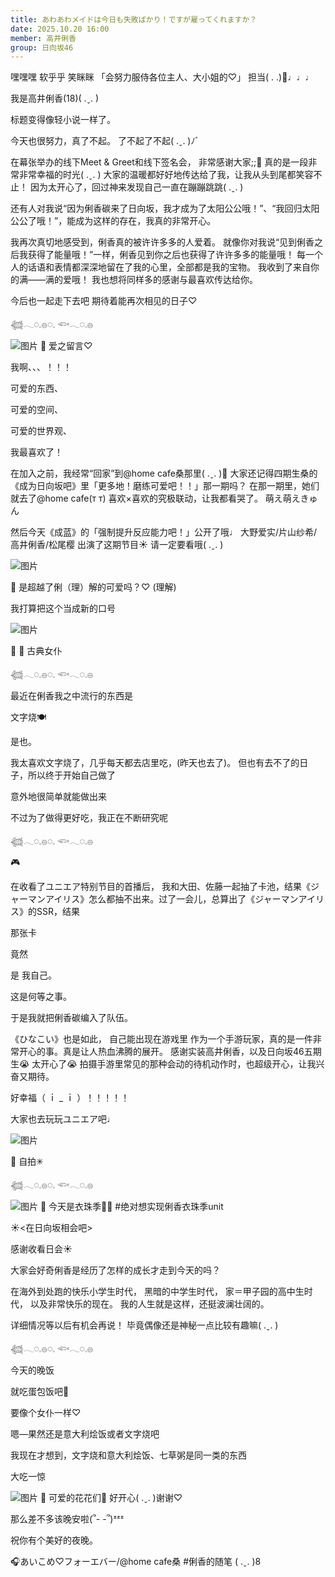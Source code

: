 ```yaml
---
title: あわあわメイドは今日も失敗ばかり！ですが雇ってくれますか？
date: 2025.10.20 16:00
member: 高井俐香
group: 日向坂46
---
```


嘿嘿嘿 软乎乎 笑眯眯
「会努力服侍各位主人、大小姐的♡」
担当(  . .)🎠♩♩♩


我是高井俐香(18)( .ˬ. )




标题变得像轻小说一样了。




今天也很努力，真了不起。
了不起了不起( .ˬ. )ﾉﾞ




在幕张举办的线下Meet & Greet和线下签名会，
非常感谢大家;;🎀
真的是一段非常非常幸福的时光( .ˬ. )
大家的温暖都好好地传达给了我，让我从头到尾都笑容不止！
因为太开心了，回过神来发现自己一直在蹦蹦跳跳( .ˬ. )

还有人对我说“因为俐香碳来了日向坂，我才成为了太阳公公哦！”、“我回归太阳公公了哦！”，能成为这样的存在，我真的非常开心。

我再次真切地感受到，俐香真的被许许多多的人爱着。
就像你对我说“见到俐香之后我获得了能量哦！”一样，俐香见到你之后也获得了许许多多的能量哦！
每一个人的话语和表情都深深地留在了我的心里，全部都是我的宝物。
我收到了来自你的满——满的爱哦！
我也想将同样多的感谢与最喜欢传达给你。

今后也一起走下去吧
期待着能再次相见的日子♡




𓆉𓂃◌𓈒𓐍◌𓈒 𓆟𓂃◌𓈒𓐍


![图片](https://cdn.hinatazaka46.com/files/14/diary/official/member/moblog/202510/mobxmm0bm.jpg)
📸
爱之留言♡





我啊、、、！！！



可爱的东西、



可爱的空间、



可爱的世界观、



我最喜欢了！



在加入之前，我经常“回家”到@home cafe桑那里( .ˬ. )🎀
大家还记得四期生桑的《成为日向坂吧》里「更多地！磨练可爱吧！！」那一期吗？
在那一期里，她们就去了@home cafe(т т)
喜欢×喜欢的究极联动，让我都看哭了。
萌え萌えきゅん


然后今天《成蓝》的「强制提升反应能力吧！」公开了哦♩
大野爱实/片山纱希/高井俐香/松尾樱
出演了这期节目☀️
请一定要看哦( .ˬ. )



![图片](https://cdn.hinatazaka46.com/files/14/diary/official/member/moblog/202510/mobfBcn2k.jpg)

📸
是超越了俐（理）解的可爱吗？♡
(理解)

我打算把这个当成新的口号




![图片](https://cdn.hinatazaka46.com/files/14/diary/official/member/moblog/202510/mob5StiYN.jpg)

📸
💭
古典女仆




𓆉𓂃◌𓈒𓐍◌𓈒 𓆟𓂃◌𓈒𓐍




最近在俐香我之中流行的东西是

文字烧🍽️

是也。


我太喜欢文字烧了，几乎每天都去店里吃，(昨天也去了)。
但也有去不了的日子，所以终于开始自己做了

意外地很简单就能做出来


不过为了做得更好吃，我正在不断研究呢



𓆉𓂃◌𓈒𓐍◌𓈒 𓆟𓂃◌𓈒𓐍



🎮<Unison Air>

在收看了ユニエア特别节目的首播后，
我和大田、佐藤一起抽了卡池，结果《ジャーマンアイリス》怎么都抽不出来。过了一会儿，总算出了《ジャーマンアイリス》的SSR，结果

那张卡


竟然


是 我自己。


这是何等之事。



于是我就把俐香碳编入了队伍。




《ひなこい》也是如此，
自己能出现在游戏里
作为一个手游玩家，真的是一件非常开心的事。真是让人热血沸腾的展开。
感谢实装高井俐香，以及日向坂46五期生😭
太开心了😭
拍摄手游里常见的那种会动的待机动作时，也超级开心，让我兴奋又期待。

好幸福（ ｉ _ ｉ ）！！！！！



大家也去玩玩ユニエア吧♩



![图片](https://cdn.hinatazaka46.com/files/14/diary/official/member/moblog/202510/mobh1qW2B.jpg)

📸
自拍✳︎


𓆉𓂃◌𓈒𓐍◌𓈒 𓆟𓂃◌𓈒𓐍




![图片](https://cdn.hinatazaka46.com/files/14/diary/official/member/moblog/202510/mobUDSx8O.jpg)
📸
今天是衣珠季🩵💚
#绝对想实现俐香衣珠季unit




☀️<在日向坂相会吧>


感谢收看日会☀️


大家会好奇俐香是经历了怎样的成长才走到今天的吗？

在海外到处跑的快乐小学生时代，
黑暗的中学生时代，
家＝甲子园的高中生时代，
以及非常快乐的现在。
我的人生就是这样，还挺波澜壮阔的。

详细情况等以后有机会再说！
毕竟偶像还是神秘一点比较有趣嘛( .ˬ. )


𓆉𓂃◌𓈒𓐍◌𓈒 𓆟𓂃◌𓈒𓐍




今天的晚饭

就吃蛋包饭吧🥚


要像个女仆一样♡



嗯—果然还是意大利烩饭或者文字烧吧


我现在才想到，文字烧和意大利烩饭、七草粥是同一类的东西


大吃一惊



![图片](https://cdn.hinatazaka46.com/files/14/diary/official/member/moblog/202510/mobr6ZXQg.jpg)
📸
可爱的花花们🌸
好开心( .ˬ. )谢谢♡




那么差不多该晚安啦(՞- -՞)ᶻᶻᶻ




祝你有个美好的夜晚。





🎧あいこめ♡フォーエバー/@home cafe桑
#俐香的随笔
( .ˬ. )8